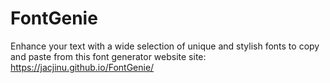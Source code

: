 # FontGenie
Enhance your text with a wide selection of unique and stylish fonts to copy and paste from this font generator website
site: https://jacjinu.github.io/FontGenie/
